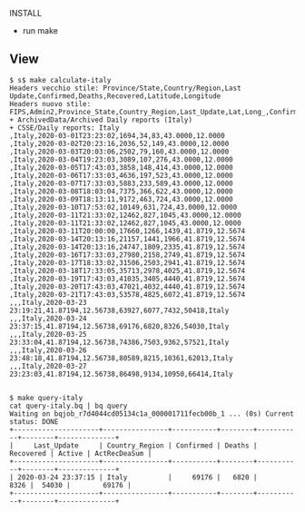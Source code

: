 

INSTALL

* run make

## View

    $ s$ make calculate-italy 
    Headers vecchio stile: Province/State,Country/Region,Last Update,Confirmed,Deaths,Recovered,Latitude,Longitude
    Headers nuovo stile:   FIPS,Admin2,Province_State,Country_Region,Last_Update,Lat,Long_,Confirmed,Deaths,Recovered,Active,Combined_Key
    + ArchivedData/Archived Daily reports (Italy)
    + CSSE/Daily reports: Italy
    ,Italy,2020-03-01T23:23:02,1694,34,83,43.0000,12.0000
    ,Italy,2020-03-02T20:23:16,2036,52,149,43.0000,12.0000
    ,Italy,2020-03-03T20:03:06,2502,79,160,43.0000,12.0000
    ,Italy,2020-03-04T19:23:03,3089,107,276,43.0000,12.0000
    ,Italy,2020-03-05T17:43:03,3858,148,414,43.0000,12.0000
    ,Italy,2020-03-06T17:33:03,4636,197,523,43.0000,12.0000
    ,Italy,2020-03-07T17:33:03,5883,233,589,43.0000,12.0000
    ,Italy,2020-03-08T18:03:04,7375,366,622,43.0000,12.0000
    ,Italy,2020-03-09T18:13:11,9172,463,724,43.0000,12.0000
    ,Italy,2020-03-10T17:53:02,10149,631,724,43.0000,12.0000
    ,Italy,2020-03-11T21:33:02,12462,827,1045,43.0000,12.0000
    ,Italy,2020-03-11T21:33:02,12462,827,1045,43.0000,12.0000
    ,Italy,2020-03-11T20:00:00,17660,1266,1439,41.8719,12.5674
    ,Italy,2020-03-14T20:13:16,21157,1441,1966,41.8719,12.5674
    ,Italy,2020-03-14T20:13:16,24747,1809,2335,41.8719,12.5674
    ,Italy,2020-03-16T17:33:03,27980,2158,2749,41.8719,12.5674
    ,Italy,2020-03-17T18:33:02,31506,2503,2941,41.8719,12.5674
    ,Italy,2020-03-18T17:33:05,35713,2978,4025,41.8719,12.5674
    ,Italy,2020-03-19T17:43:03,41035,3405,4440,41.8719,12.5674
    ,Italy,2020-03-20T17:43:03,47021,4032,4440,41.8719,12.5674
    ,Italy,2020-03-21T17:43:03,53578,4825,6072,41.8719,12.5674
    ,,,Italy,2020-03-23 23:19:21,41.87194,12.56738,63927,6077,7432,50418,Italy
    ,,,Italy,2020-03-24 23:37:15,41.87194,12.56738,69176,6820,8326,54030,Italy
    ,,,Italy,2020-03-25 23:33:04,41.87194,12.56738,74386,7503,9362,57521,Italy
    ,,,Italy,2020-03-26 23:48:18,41.87194,12.56738,80589,8215,10361,62013,Italy
    ,,,Italy,2020-03-27 23:23:03,41.87194,12.56738,86498,9134,10950,66414,Italy


    $ make query-italy 
    cat query-italy.bq | bq query
    Waiting on bqjob_r7d4044cd05134c1a_000001711fecb00b_1 ... (0s) Current status: DONE   
    +---------------------+----------------+-----------+--------+-----------+--------+--------------+
    |     Last_Update     | Country_Region | Confirmed | Deaths | Recovered | Active | ActRecDeaSum |
    +---------------------+----------------+-----------+--------+-----------+--------+--------------+
    | 2020-03-24 23:37:15 | Italy          |     69176 |   6820 |      8326 |  54030 |        69176 |
    +---------------------+----------------+-----------+--------+-----------+--------+--------------+
